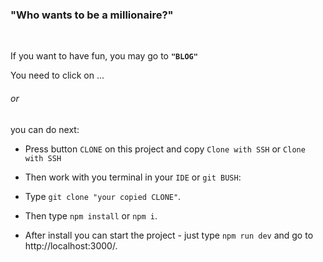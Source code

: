 ### **"Who wants to be a millionaire?"**

<br>

If you want to have fun, you may go to **`"BLOG"`**

You need to click on ...

###### or 

you can do next:

- Press button `CLONE` on this project and copy `Clone with SSH` or `Clone with SSH`

- Then work with you terminal in your `IDE` or `git BUSH`:

- Type `git clone "your copied CLONE"`.

- Then type `npm install` or `npm i`.

- After install you can start the project - just type `npm run dev` and  go to http://localhost:3000/.
